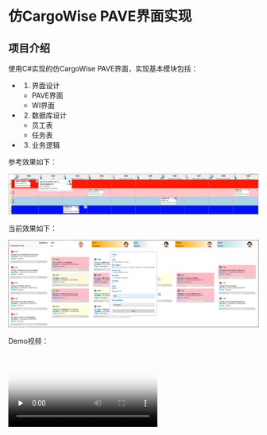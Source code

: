 # 仿CargoWise PAVE界面实现

## 项目介绍

使用C#实现的仿CargoWise PAVE界面，实现基本模块包括：

- 1. 界面设计

  - PAVE界面
  - WI界面
- 2. 数据库设计

  - 员工表
  - 任务表
- 3. 业务逻辑

参考效果如下：

![参考效果](Document/target.png)

当前效果如下：

![当前效果](Document/v6.png)

Demo视频：

<video id="video" controls="" preload="none" poster="封面">
      <source id="mp4" src="Document/demo.mp4" type="video/mp4">
</videos>

## 设计技术

- C#
  - .Net Core 6.0：作为应用程序的运行时环境，提供必要的框架和库支持
    - 面向对象（继承、多态、接口）
    - 委托、事件
  - WPF (Windows Presentation Foundation)：用于开发桌面应用
  - MVVM (Model-View-ViewModel)：用于组织代码的设计模式
  - Entity Framework：用于操作数据库
  - Mysql：数据库

## 项目结构

```
WorkflowManager （解决方案）
│
├── WorkflowManager.UI （WPF 项目，界面层）
│   ├── Views
│   │   ├── MainView.xaml  （主界面）
│   │   ├── TaskDetailView.xaml （任务详情界面）
│   ├── ViewModels
│   │   ├── MainViewModel.cs （主界面的 ViewModel）
│   │   ├── TaskDetailViewModel.cs （任务详情的 ViewModel）
│   ├── UserControls
│   │   ├── TaskCard.xaml  （任务卡片的 UI 定义）
│   └── Resources （资源文件，如样式、模板）
│
├── WorkflowManager.Core （业务逻辑和服务层）
│   ├── Models
│   │   ├── Task.cs （任务模型）
│   │   ├── Employee.cs （员工模型）
│   ├── Services
│   │   ├── TaskService.cs （任务服务）
│   │   ├── EmployeeService.cs （员工服务）
│   ├── Interfaces
│   │   ├── ITaskService.cs
│   │   ├── IEmployeeService.cs
│
├── WorkflowManager.Data （数据访问层）
│   ├── Repositories
│   │   ├── TaskRepository.cs （任务数据访问）
│   │   ├── EmployeeRepository.cs （员工数据访问）
│   ├── DatabaseContext.cs （Entity Framework 数据上下文）
│
└── db.sql （数据库脚本）
```

## TODO

- 权限管理
- 自定义工作流

## 坑点

- Mysql中数据库表的Type和Status字段默认存成了字符串类型，而C#中的枚举类型无法直接映射到字符串类型，需要自己写转换方法。
- 几个项目之间的依赖关系需要注意，核心在于Data层可以直接依赖Core层，但是Core层不能直接依赖Data层，这会导致循环依赖，解决方法是采用依赖注入的方式，在UI层告诉Core层中的服务类用到的接口在Data层的具体实现是什么。
- 窗口创建成功之后，出现不在我代码中的NullReference报错，原因是没有在App.xam	l中指定窗口的关闭方法ShutdownMode。
- 子控件绑定失败，原因是采用了Task.<属性名>，而实际采用<属性名>即可。
- 优化界面时，试图在DataTemplate中直接设置Grid.Row和Column，但无法生效，需要[采用ItemContainerStyle解决](https://stackoverflow.com/questions/2432847/bind-grid-row-grid-column-inside-a-datatemplate)。
- ListView中重叠的TaskCard需要交换顺序，通过重载滚轮事件，并且更新ItemSource实现。
